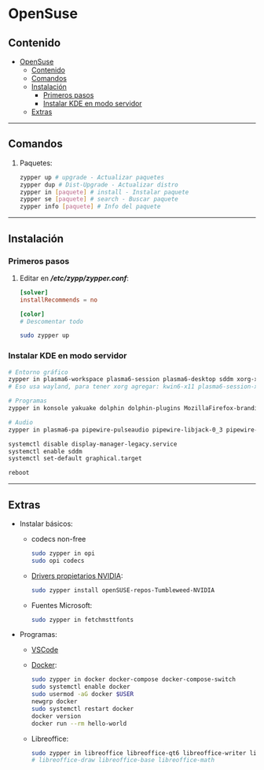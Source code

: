 # OpenSuse

## Contenido

- [OpenSuse](#opensuse)
  - [Contenido](#contenido)
  - [Comandos](#comandos)
  - [Instalación](#instalación)
    - [Primeros pasos](#primeros-pasos)
    - [Instalar KDE en modo servidor](#instalar-kde-en-modo-servidor)
  - [Extras](#extras)

---

## Comandos

1. Paquetes:

   ```sh
   zypper up # upgrade - Actualizar paquetes
   zypper dup # Dist-Upgrade - Actualizar distro
   zypper in [paquete] # install - Instalar paquete
   zypper se [paquete] # search - Buscar paquete
   zypper info [paquete] # Info del paquete
   ```

---

## Instalación

### Primeros pasos

1. Editar en **_/etc/zypp/zypper.conf_**:

   ```conf
   [solver]
   installRecommends = no

   [color]
   # Descomentar todo
   ```

   ```sh
   sudo zypper up
   ```

### Instalar KDE en modo servidor

```sh
# Entorno gráfico
zypper in plasma6-workspace plasma6-session plasma6-desktop sddm xorg-x11-server xinit xorg-x11-driver-input xorg-x11-driver-video
# Eso usa wayland, para tener xorg agregar: kwin6-x11 plasma6-session-x11

# Programas
zypper in konsole yakuake dolphin dolphin-plugins MozillaFirefox-branding-upstream udisks2 zsh yast2-control-center-qt spectacle gwenview

# Audio
zypper in plasma6-pa pipewire-pulseaudio pipewire-libjack-0_3 pipewire-alsa wireplumber-audio

systemctl disable display-manager-legacy.service
systemctl enable sddm
systemctl set-default graphical.target

reboot
```

---

## Extras

- Instalar básicos:

  - codecs non-free

    ```sh
    sudo zypper in opi
    sudo opi codecs
    ```

  - [Drivers propietarios NVIDIA](https://en.opensuse.org/SDB:NVIDIA_drivers):

    ```sh
    sudo zypper install openSUSE-repos-Tumbleweed-NVIDIA
    ```

  - Fuentes Microsoft:

    ```sh
    sudo zypper in fetchmsttfonts
    ```

- Programas:

  - [VSCode](https://code.visualstudio.com/docs/setup/linux#_opensuse-and-slebased-distributions)
  - [Docker](https://en.opensuse.org/Docker):

    ```sh
    sudo zypper in docker docker-compose docker-compose-switch
    sudo systemctl enable docker
    sudo usermod -aG docker $USER
    newgrp docker
    sudo systemctl restart docker
    docker version
    docker run --rm hello-world
    ```

  - Libreoffice:

    ```sh
    sudo zypper in libreoffice libreoffice-qt6 libreoffice-writer libreoffice-calc libreoffice-impress
    # libreoffice-draw libreoffice-base libreoffice-math
    ```
